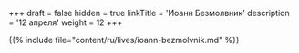 +++
draft = false
hidden = true
linkTitle = 'Иоанн Безмолвник'
description = '12 апреля'
weight = 12
+++

{{% include file="content/ru/lives/ioann-bezmolvnik.md" %}}
